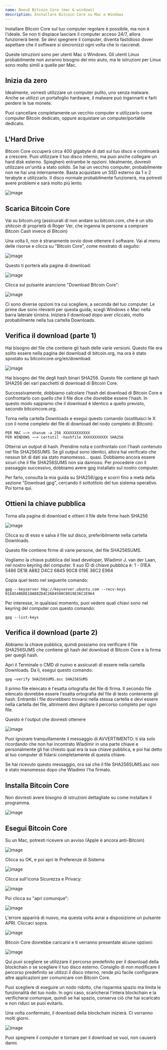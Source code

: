 ```yaml
---
name: Noeud Bitcoin Core (mac & windows)
description: Installare Bitcoin Core su Mac o Windows
---
```


Installare Bitcoin Core sul tuo computer regolare è possibile, ma non è l'ideale. Se non ti dispiace lasciare il computer acceso 24/7, allora funzionerà bene. Se devi spegnere il computer, diventa fastidioso dover aspettare che il software si sincronizzi ogni volta che lo riaccendi.

Queste istruzioni sono per utenti Mac o Windows. Gli utenti Linux probabilmente non avranno bisogno del mio aiuto, ma le istruzioni per Linux sono molto simili a quelle per Mac.

## Inizia da zero

Idealmente, vorresti utilizzare un computer pulito, uno senza malware. Anche se utilizzi un portafoglio hardware, il malware può ingannarti e farti perdere le tue monete.

Puoi cancellare completamente un vecchio computer e utilizzarlo come computer Bitcoin dedicato, oppure acquistare un computer/portatile dedicato.

## L'Hard Drive

Bitcoin Core occuperà circa 400 gigabyte di dati sul tuo disco e continuerà a crescere. Puoi utilizzare il tuo disco interno, ma puoi anche collegare un hard disk esterno. Spiegherò entrambe le opzioni. Idealmente, dovresti utilizzare un'unità a stato solido. Se hai un vecchio computer, probabilmente non ne hai una internamente. Basta acquistare un SSD esterno da 1 o 2 terabyte e utilizzarlo. Il disco normale probabilmente funzionerà, ma potresti avere problemi e sarà molto più lento.

![image](assets/1.png)

## Scarica Bitcoin Core

Vai su bitcoin.org (assicurati di non andare su bitcoin.com, che è un sito shitcoin di proprietà di Roger Ver, che inganna le persone a comprare Bitcoin Cash invece di Bitcoin)

Una volta lì, non è stranamente ovvio dove ottenere il software. Vai al menu delle risorse e clicca su "Bitcoin Core", come mostrato di seguito:

![image](assets/2.png)

Questo ti porterà alla pagina di download:

![image](assets/3.png)

Clicca sul pulsante arancione "Download Bitcoin Core":

![image](assets/4.png)

Ci sono diverse opzioni tra cui scegliere, a seconda del tuo computer. Le prime due sono rilevanti per questa guida; scegli Windows o Mac nella barra laterale sinistra. Inizierà il download dopo aver cliccato, molto probabilmente nella tua cartella Downloads.

## Verifica il download (parte 1)

Hai bisogno del file che contiene gli hash delle varie versioni. Questo file era solito essere nella pagina dei download di bitcoin.org, ma ora è stato spostato su bitcoincore.org/en/download:

![image](assets/5.png)

Hai bisogno del file degli hash binari SHA256. Questo file contiene gli hash SHA256 dei vari pacchetti di download di Bitcoin Core.

Successivamente, dobbiamo calcolare l'hash del download di Bitcoin Core e confrontarlo con quello che il file dice che dovrebbe essere l'hash. In questo modo sappiamo che il download è identico a quello previsto, secondo bitcoincore.org.

Torna nella cartella Downloads e esegui questo comando (sostituisci le X con il nome completo del file di download del nodo completo di Bitcoin):

```
PER MAC —–> shasum -a 256 XXXXXXXXXXXX
PER WINDOWS —–> certutil -hashfile XXXXXXXXXXX SHA256
```

Otterrai un output di hash. Prendine nota e confrontalo con l'hash contenuto nel file SHA256SUMS.
Se gli output sono identici, allora hai verificato che nessun bit di dati sia stato manomesso... quasi. Dobbiamo ancora essere sicuri che il file SHA256SUMS non sia dannoso.
Per procedere con il passaggio successivo, dobbiamo avere gpg installato sul nostro computer.

Per farlo, consulta la mia guida su SHA256/gpg e scorri fino a metà della sezione "Download gpg", cercando il sottotitolo del tuo sistema operativo. Poi torna qui.

## Ottieni la chiave pubblica

Torna alla pagina di download e ottieni il file delle firme hash SHA256

![image](assets/6.png)

Clicca su di esso e salva il file sul disco, preferibilmente nella cartella Downloads.

Questo file contiene firme di varie persone, del file SHA256SUMS.

Vogliamo la chiave pubblica del lead developer, Wladimir J. van der Laan, nel nostro keyring del computer. Il suo ID di chiave pubblica è:
1 - 01EA 5486 DE18 A882 D4C2 6845 90C8 019E 36C2 E964

Copia quel testo nel seguente comando:

```
gpg --keyserver hkp://keyserver.ubuntu.com --recv-keys 01EA5486DE18A882D4C2684590C8019E36C2E964
```

Per interesse, in qualsiasi momento, puoi vedere quali chiavi sono nel keyring del computer con questo comando:

```
gpg --list-keys
```

## Verifica il download (parte 2)

Abbiamo la chiave pubblica, quindi possiamo ora verificare il file SHA256SUMS che contiene gli hash del download di Bitcoin Core e la firma per quegli hash.

Apri il Terminale o CMD di nuovo e assicurati di essere nella cartella Downloads. Da lì, esegui questo comando:

```
gpg –verify SHA256SUMS.asc SHA256SUMS
```

Il primo file elencato è l'esatta ortografia del file di firma. Il secondo file elencato dovrebbe essere l'esatta ortografia del file di testo contenente gli hash. Entrambi i file dovrebbero trovarsi nella stessa cartella e devi essere nella cartella dei file, altrimenti devi digitare il percorso completo per ogni file.

Questo è l'output che dovresti ottenere

![image](assets/7.png)

Puoi ignorare tranquillamente il messaggio di AVVERTIMENTO: ti sta solo ricordando che non hai incontrato Wladimir in una parte chiave e personalmente gli hai chiesto qual era la sua chiave pubblica, e poi hai detto al tuo computer di fidarsi completamente di questa chiave.

Se hai ricevuto questo messaggio, ora sai che il file SHA256SUMS.asc non è stato manomesso dopo che Wladimir l'ha firmato.

## Installa Bitcoin Core

Non dovresti avere bisogno di istruzioni dettagliate su come installare il programma.

![image](assets/8.png)

## Esegui Bitcoin Core

Su un Mac, potresti ricevere un avviso (Apple è ancora anti-Bitcoin)

![image](assets/9.png)

Clicca su OK, e poi apri le Preferenze di Sistema

![image](assets/10.png)

Clicca sull'icona Sicurezza e Privacy:

![image](assets/11.png)

Poi clicca su "apri comunque":

![image](assets/12.png)

L'errore apparirà di nuovo, ma questa volta avrai a disposizione un pulsante APRI. Cliccaci sopra.

![image](assets/13.png)

Bitcoin Core dovrebbe caricarsi e ti verranno presentate alcune opzioni:

![image](assets/14.png)

Qui puoi scegliere se utilizzare il percorso predefinito per il download della blockchain o se scegliere il tuo disco esterno. Consiglio di non modificare il percorso predefinito se utilizzi il disco interno, rende più facile configurare altre applicazioni per comunicare con Bitcoin Core.

Puoi scegliere di eseguire un nodo ridotto, che risparmia spazio ma limita le funzionalità del tuo nodo. In ogni caso, scaricherai l'intera blockchain e la verificherai comunque, quindi se hai spazio, conserva ciò che hai scaricato e non riduci se puoi evitarlo.

Una volta confermato, il download della blockchain inizierà. Ci vorranno molti giorni.

![image](assets/15.png)

Puoi spegnere il computer e tornare per il download se vuoi, non causerà danni.
